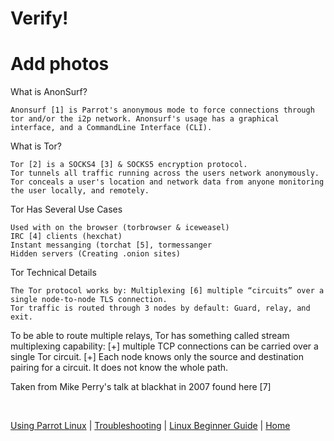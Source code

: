 # Verify!
# Add photos


What is AnonSurf?

    Anonsurf [1] is Parrot's anonymous mode to force connections through tor and/or the i2p network. Anonsurf's usage has a graphical interface, and a CommandLine Interface (CLI).

What is Tor?

    Tor [2] is a SOCKS4 [3] & SOCKS5 encryption protocol.
    Tor tunnels all traffic running across the users network anonymously.
    Tor conceals a user's location and network data from anyone monitoring the user locally, and remotely.

Tor Has Several Use Cases

    Used with on the browser (torbrowser & iceweasel)
    IRC [4] clients (hexchat)
    Instant messanging (torchat [5], tormessanger
    Hidden servers (Creating .onion sites)

Tor Technical Details

    The Tor protocol works by: Multiplexing [6] multiple “circuits” over a single node-to-node TLS connection.
    Tor traffic is routed through 3 nodes by default: Guard, relay, and exit.

To be able to route multiple relays, Tor has something called stream multiplexing capability: [+] multiple TCP connections can be carried over a single Tor circuit. [+] Each node knows only the source and destination pairing for a circuit. It does not know the whole path.

Taken from Mike Perry's talk at blackhat in 2007 found here [7]

&nbsp;

[Using Parrot Linux](https://www.parrotsec.org/docs/info/start/) | [Troubleshooting](https://www.parrotsec.org/docs/trbl/start/) | [Linux Beginner Guide](https://www.parrotsec.org/docs/library/lbg-basics/) | [Home](https://www.parrotsec.org/docs/)
